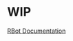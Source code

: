 # WIP

[RBot Documentation](http://brenohenrike.github.io/Rbot-Scripts/ "Updated docs for Rodit's RBot")
